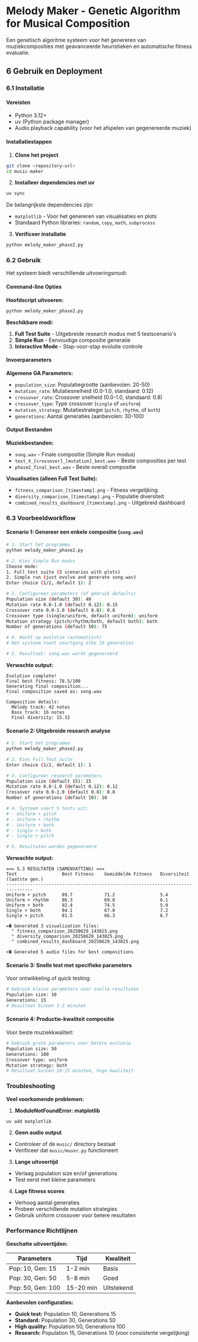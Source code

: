 # Melody Maker - Genetic Algorithm for Musical Composition

Een genetisch algoritme systeem voor het genereren van muziekcomposities met geavanceerde heuristieken en automatische fitness evaluatie.

## 6 Gebruik en Deployment

### 6.1 Installatie

#### Vereisten
- Python 3.12+
- uv (Python package manager)
- Audio playback capability (voor het afspelen van gegenereerde muziek)

#### Installatiestappen

1. **Clone het project**
```bash
git clone <repository-url>
cd music-maker
```

2. **Installeer dependencies met uv**
```bash
uv sync
```

De belangrijkste dependencies zijn:
- `matplotlib` - Voor het genereren van visualisaties en plots
- Standaard Python libraries: `random`, `copy`, `math`, `subprocess`

3. **Verificeer installatie**
```bash
python melody_maker_phase2.py
```

### 6.2 Gebruik

Het systeem biedt verschillende uitvoeringsmodi:

#### Command-line Opties

**Hoofdscript uitvoeren:**
```bash
python melody_maker_phase2.py
```

**Beschikbare modi:**
1. **Full Test Suite** - Uitgebreide research modus met 5 testscenario's
2. **Simple Run** - Eenvoudige compositie generatie
3. **Interactive Mode** - Stap-voor-stap evolutie controle

#### Invoerparameters

**Algemene GA Parameters:**
- `population_size`: Populatiegrootte (aanbevolen: 20-50)
- `mutation_rate`: Mutatiesnelheid (0.0-1.0, standaard: 0.12)
- `crossover_rate`: Crossover snelheid (0.0-1.0, standaard: 0.8)
- `crossover_type`: Type crossover (`single` of `uniform`)
- `mutation_strategy`: Mutatiestrategie (`pitch`, `rhythm`, of `both`)
- `generations`: Aantal generaties (aanbevolen: 30-100)

#### Output Bestanden

**Muziekbestanden:**
- `song.wav` - Finale compositie (Simple Run modus)
- `test_X_[crossover]_[mutation]_best.wav` - Beste composities per test
- `phase2_final_best.wav` - Beste overall compositie

**Visualisaties (alleen Full Test Suite):**
- `fitness_comparison_[timestamp].png` - Fitness vergelijking
- `diversity_comparison_[timestamp].png` - Populatie diversiteit
- `combined_results_dashboard_[timestamp].png` - Uitgebreid dashboard

### 6.3 Voorbeeldworkflow

#### Scenario 1: Genereer een enkele compositie (`song.wav`)

```bash
# 1. Start het programma
python melody_maker_phase2.py

# 2. Kies Simple Run modus
Choose mode:
1. Full test suite (5 scenarios with plots)
2. Simple run (just evolve and generate song.wav)
Enter choice (1/2, default 1): 2

# 3. Configureer parameters (of gebruik defaults)
Population size (default 30): 40
Mutation rate 0.0-1.0 (default 0.12): 0.15
Crossover rate 0.0-1.0 (default 0.8): 0.8
Crossover type (single/uniform, default uniform): uniform
Mutation strategy (pitch/rhythm/both, default both): both
Number of generations (default 50): 75

# 4. Wacht op evolutie (automatisch)
# Het systeem toont voortgang elke 10 generaties

# 5. Resultaat: song.wav wordt gegenereerd
```

**Verwachte output:**
```
Evolution complete!
Final best fitness: 78.5/100
Generating final composition...
Final composition saved as: song.wav

Composition details:
  Melody track: 42 notes
  Bass track: 16 notes
  Final diversity: 15.32
```

#### Scenario 2: Uitgebreide research analyse

```bash
# 1. Start het programma
python melody_maker_phase2.py

# 2. Kies Full Test Suite
Enter choice (1/2, default 1): 1

# 3. Configureer research parameters
Population size (default 15): 15
Mutation rate 0.0-1.0 (default 0.12): 0.12
Crossover rate 0.0-1.0 (default 0.8): 0.8
Number of generations (default 10): 10

# 4. Systeem voert 5 tests uit:
# - Uniform + pitch
# - Uniform + rhythm  
# - Uniform + both
# - Single + both
# - Single + pitch

# 5. Resultaten worden gegenereerd
```

**Verwachte output:**
```
=== 5.3 RESULTATEN (SAMENVATTING) ===
Test                 Best Fitness    Gemiddelde Fitness   Diversiteit (laatste gen.)
--------------------------------------------------------------------------------
Uniform + pitch      89.7            71.2                 5.4
Uniform + rhythm     86.3            69.8                 6.1
Uniform + both       92.4            74.5                 5.9
Single + both        84.1            67.0                 7.2
Single + pitch       81.5            66.3                 6.7

=� Generated 3 visualization files:
  " fitness_comparison_20250629_143025.png
  " diversity_comparison_20250629_143025.png  
  " combined_results_dashboard_20250629_143025.png

<� Generated 5 audio files for best compositions
```

#### Scenario 3: Snelle test met specifieke parameters

Voor ontwikkeling of quick testing:

```bash
# Gebruik kleine parameters voor snelle resultaten
Population size: 10
Generations: 15
# Resultaat binnen 1-2 minuten
```

#### Scenario 4: Productie-kwaliteit compositie

Voor beste muziekkwaliteit:

```bash
# Gebruik grote parameters voor betere evolutie
Population size: 50
Generations: 100
Crossover type: uniform
Mutation strategy: both
# Resultaat binnen 10-15 minuten, hoge kwaliteit
```

### Troubleshooting

**Veel voorkomende problemen:**

1. **ModuleNotFoundError: matplotlib**
```bash
uv add matplotlib
```

2. **Geen audio output**
- Controleer of de `music/` directory bestaat
- Verificeer dat `music/muser.py` functioneert

3. **Lange uitvoertijd**
- Verlaag population size en/of generations
- Test eerst met kleine parameters

4. **Lage fitness scores**
- Verhoog aantal generaties
- Probeer verschillende mutation strategies
- Gebruik uniform crossover voor betere resultaten

### Performance Richtlijnen

**Geschatte uitvoertijden:**

| Parameters | Tijd | Kwaliteit |
|------------|------|-----------|
| Pop: 10, Gen: 15 | 1-2 min | Basis |
| Pop: 30, Gen: 50 | 5-8 min | Goed |
| Pop: 50, Gen: 100 | 15-20 min | Uitstekend |

**Aanbevolen configuraties:**

- **Quick test:** Population 10, Generations 15
- **Standard:** Population 30, Generations 50  
- **High quality:** Population 50, Generations 100
- **Research:** Population 15, Generations 10 (voor consistente vergelijking)

